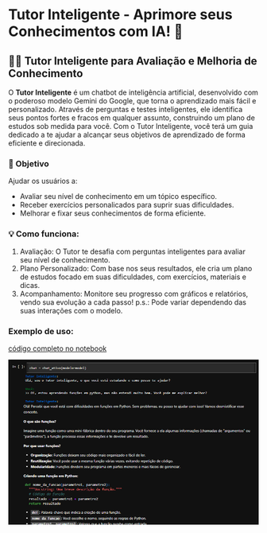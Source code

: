 # Tutor Inteligente - Aprimore seus Conhecimentos com IA! 🤖

## 👨‍🏫 Tutor Inteligente para Avaliação e Melhoria de Conhecimento
O **Tutor Inteligente** é um chatbot de inteligência artificial, desenvolvido com o poderoso modelo Gemini do Google, que torna o aprendizado mais fácil e personalizado. Através de perguntas e testes inteligentes, ele identifica seus pontos fortes e fracos em qualquer assunto, construindo um plano de estudos sob medida para você. Com o Tutor Inteligente, você terá um guia dedicado a te ajudar a alcançar seus objetivos de aprendizado de forma eficiente e direcionada.

### 🎯 Objetivo

Ajudar os usuários a:
- Avaliar seu nível de conhecimento em um tópico específico.
- Receber exercícios personalicados para suprir suas dificuldades.
- Melhorar e fixar seus conhecimentos de forma eficiente.

### 💡 Como funciona:
1. Avaliação: O Tutor te desafia com perguntas inteligentes para avaliar seu nível de conhecimento.
2. Plano Personalizado: Com base nos seus resultados, ele cria um plano de estudos focado em suas dificuldades, com exercícios, materiais e dicas.
3. Acompanhamento: Monitore seu progresso com gráficos e relatórios, vendo sua evolução a cada passo!
p.s.: Pode variar dependendo das suas interações com o modelo.

### Exemplo de uso: 
[código completo no notebook](https://github.com/itsGab/tutor-inteligente/blob/branches/projeto_tutor_inteligente.ipynb)

![exemplo de uso do chat](https://github.com/itsGab/tutor-inteligente/blob/branches/content/exemplo-de-uso.png)
